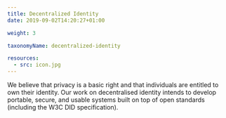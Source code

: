 ```yaml
---
title: Decentralized Identity
date: 2019-09-02T14:20:27+01:00

weight: 3

taxonomyName: decentralized-identity

resources:
  - src: icon.jpg
---
```


We believe that privacy is a basic right and that individuals are entitled to own their identity. Our work on decentralised identity intends to develop portable, secure, and usable systems built on top of open standards (including the W3C DID specification).
